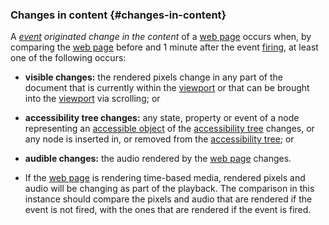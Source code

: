 ### Changes in content {#changes-in-content}

A _[event][] originated change in the content_ of a [web page][] occurs when, by comparing the [web page][] before and 1 minute after the event [firing][], at least one of the following occurs:

- **visible changes:** the rendered pixels change in any part of the document that is currently within the [viewport][] or that can be brought into the [viewport][] via scrolling; or
- **accessibility tree changes:** any state, property or event of a node representing an [accessible object][] of the [accessibility tree][] changes, or any node is inserted in, or removed from the [accessibility tree][]; or
- **audible changes:** the audio rendered by the [web page][] changes.

- If the [web page][] is rendering time-based media, rendered pixels and audio will be changing as part of the playback. The comparison in this instance should compare the pixels and audio that are rendered if the event is not fired, with the ones that are rendered if the event is fired.

[accessible object]: https://www.w3.org/TR/accname-1.1/#dfn-accessible-object 'Definition of accessible object'
[accessibility tree]: https://www.w3.org/TR/accname-1.1/#dfn-accessibility-tree 'Definition of accessibility tree'
[event]: https://dom.spec.whatwg.org/#concept-event 'Definition of event'
[firing]: https://dom.spec.whatwg.org/#concept-event-fire 'Definition of event firing'
[viewport]: https://drafts.csswg.org/css2/visuren.html#viewport 'Definition of viewport'
[web page]: #web-page-html 'Definition of web page'
